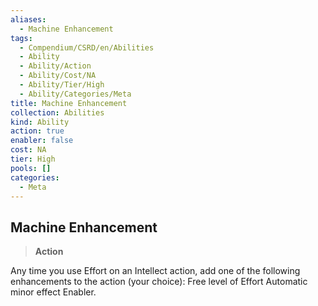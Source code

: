 ```yaml
---
aliases:
  - Machine Enhancement
tags:
  - Compendium/CSRD/en/Abilities
  - Ability
  - Ability/Action
  - Ability/Cost/NA
  - Ability/Tier/High
  - Ability/Categories/Meta
title: Machine Enhancement
collection: Abilities
kind: Ability
action: true
enabler: false
cost: NA
tier: High
pools: []
categories:
  - Meta
---
```

## Machine Enhancement  
>**Action**
  
Any time you use Effort on an Intellect action, add one of the following enhancements to the action (your choice): Free level of Effort Automatic minor effect Enabler.